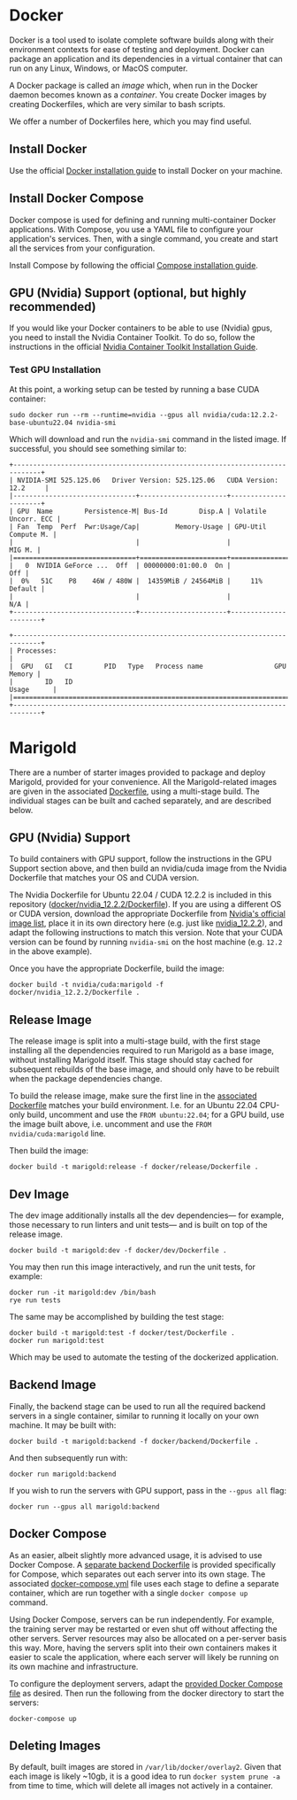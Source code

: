 # Docker

Docker is a tool used to isolate complete software builds along with their environment contexts for ease of testing
and deployment. Docker can package an application and its dependencies in a virtual container that can run on any Linux, 
Windows, or MacOS computer. 

A Docker package is called an *image* which, when run in the Docker daemon becomes known as a *container*. You create
Docker images by creating Dockerfiles, which are very similar to bash scripts. 

We offer a number of Dockerfiles here, which you may find useful.

## Install Docker

Use the official [Docker installation guide](https://docs.docker.com/engine/install/) to install Docker on your machine.

## Install Docker Compose

Docker compose is used for defining and running multi-container Docker applications. With Compose, you use a YAML file 
to configure your application's services. Then, with a single command, you create and start all the services from your 
configuration. 

Install Compose by following the official [Compose installation guide](https://docs.docker.com/compose/install/).

## GPU (Nvidia) Support (optional, but highly recommended)

If you would like your Docker containers to be able to use (Nvidia) gpus, you need to install the Nvidia Container
Toolkit. To do so, follow the instructions in the official
[Nvidia Container Toolkit Installation Guide](https://docs.nvidia.com/datacenter/cloud-native/container-toolkit/latest/install-guide.html).

### Test GPU Installation

At this point, a working setup can be tested by running a base CUDA container:

```commandline
sudo docker run --rm --runtime=nvidia --gpus all nvidia/cuda:12.2.2-base-ubuntu22.04 nvidia-smi
```

Which will download and run the `nvidia-smi` command in the listed image. If successful, you should see something 
similar to:

```text
+-----------------------------------------------------------------------------+
| NVIDIA-SMI 525.125.06   Driver Version: 525.125.06   CUDA Version: 12.2     |
|-------------------------------+----------------------+----------------------+
| GPU  Name        Persistence-M| Bus-Id        Disp.A | Volatile Uncorr. ECC |
| Fan  Temp  Perf  Pwr:Usage/Cap|         Memory-Usage | GPU-Util  Compute M. |
|                               |                      |               MIG M. |
|===============================+======================+======================|
|   0  NVIDIA GeForce ...  Off  | 00000000:01:00.0  On |                  Off |
|  0%   51C    P8    46W / 480W |  14359MiB / 24564MiB |     11%      Default |
|                               |                      |                  N/A |
+-------------------------------+----------------------+----------------------+
                                                                               
+-----------------------------------------------------------------------------+
| Processes:                                                                  |
|  GPU   GI   CI        PID   Type   Process name                  GPU Memory |
|        ID   ID                                                   Usage      |
|=============================================================================|
+-----------------------------------------------------------------------------+
```

# Marigold

There are a number of starter images provided to package and deploy Marigold, provided for your convenience. All the 
Marigold-related images are given in the associated [Dockerfile](local/Dockerfile), using a multi-stage build. 
The individual stages can be built and cached separately, and are described below.

## GPU (Nvidia) Support

To build containers with GPU support, follow the instructions in the GPU Support section above, and then build an 
nvidia/cuda image from the Nvidia Dockerfile that matches your OS and CUDA version.

The Nvidia Dockerfile for Ubuntu 22.04 / CUDA 12.2.2 is included in this repository 
([docker/nvidia_12.2.2/Dockerfile](docker/nvidia_12.2.2/Dockerfile)). If you are using a different OS or CUDA version, 
download the appropriate Dockerfile from 
[Nvidia's official image list](https://gitlab.com/nvidia/container-images/cuda/-/tree/master/dist), place it in its own 
directory here (e.g. just like [nvidia_12.2.2](docker/nvidia_12.2.2)), and adapt the following instructions to match 
this version. Note that your CUDA version can be found by running `nvidia-smi` on the host machine (e.g. `12.2` in the 
above example).

Once you have the appropriate Dockerfile, build the image:

```commandline
docker build -t nvidia/cuda:marigold -f docker/nvidia_12.2.2/Dockerfile .
```

## Release Image

The release image is split into a multi-stage build, with the first stage installing all the dependencies required to
run Marigold as a base image, without installing Marigold itself. This stage should stay cached for subsequent 
rebuilds of the base image, and should only have to be rebuilt when the package dependencies change.

To build the release image, make sure the first line in the [associated Dockerfile](release/Dockerfile) 
matches your build environment. I.e. for an Ubuntu 22.04 CPU-only build, uncomment and use the `FROM ubuntu:22.04`; for 
a GPU build, use the image built above, i.e. uncomment and use the `FROM nvidia/cuda:marigold` line. 

Then build the image:

```commandline
docker build -t marigold:release -f docker/release/Dockerfile .
```

## Dev Image

The dev image additionally installs all the dev dependencies— for example, those necessary to run linters and unit 
tests— and is built on top of the release image.

```commandline 
docker build -t marigold:dev -f docker/dev/Dockerfile .
```

You may then run this image interactively, and run the unit tests, for example:

```commandline
docker run -it marigold:dev /bin/bash
rye run tests
```

The same may be accomplished by building the test stage:

```commandline
docker build -t marigold:test -f docker/test/Dockerfile .
docker run marigold:test
```

Which may be used to automate the testing of the dockerized application.

## Backend Image

Finally, the backend stage can be used to run all the required backend servers in a single container, similar to running 
it locally on your own machine. It may be built with:

```commandline
docker build -t marigold:backend -f docker/backend/Dockerfile .
```

And then subsequently run with:

```commandline
docker run marigold:backend
```

If you wish to run the servers with GPU support, pass in the `--gpus all` flag:

```commandline
docker run --gpus all marigold:backend
```

## Docker Compose 

As an easier, albeit slightly more advanced usage, it is advised to use Docker Compose. A 
[separate backend Dockerfile](compose/Dockerfile) is provided specifically for Compose, which separates out each server 
into its own stage. The associated [docker-compose.yml](docker-compose.yml) file uses each stage to define a separate 
container, which are run together with a single `docker compose up` command. 

Using Docker Compose, servers can be run independently. For example, the training server may be restarted or even shut 
off without affecting the other servers. Server resources may also be allocated on a per-server basis this way. More, 
having the servers split into their own containers makes it easier to scale the application, where each server will 
likely be running on its own machine and infrastructure.

To configure the deployment servers, adapt the [provided Docker Compose file](docker-compose.yml) as desired. Then run
the following from the docker directory to start the servers:

```commandline
docker-compose up
```

## Deleting Images

By default, built images are stored in `/var/lib/docker/overlay2`. Given that each image is likely ~10gb, it is a good 
idea to run `docker system prune -a` from time to time, which will delete all images not actively in a container.
